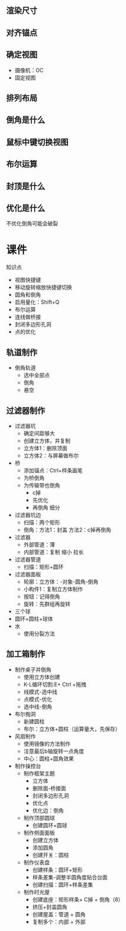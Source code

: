 ## 渲染尺寸

## 对齐锚点

## 确定视图

- 摄像机：OC
- 固定视图



## 排列布局



## 倒角是什么

## 鼠标中键切换视图

## 布尔运算

## 封顶是什么

## 优化是什么

不优化倒角可能会破裂



# 课件

知识点

- 视图快捷键
- 移动旋转缩放快捷键切换
- 圆角和倒角
- 启用量化：Shift+Q
- 布尔运算
- 连线做桥接
- 封闭多边形孔洞
- 点的优化

## 轨道制作

- 倒角轨道
  - 选中全部点
  - 倒角
  - 悬空

## 过滤器制作

- 过滤器坑
  - 确定间距够大
  - 创建立方体，并复制
  - 立方体1：删除顶面
  - 立方体2：与屏幕做布尔
- 桥
  - 添加锚点：Ctrl+样条画笔
  - 为桥倒角
  - 为传输带也倒角
    - c掉
    - 先优化
    - 再倒角 细分
- 过滤器坑边
  - 扫描：两个矩形
  - 倒角：方法1：封盖  方法2：c掉再倒角
- 过滤器
  - 外部管道：薄
  - 内部管道：复制 缩小 拉长
- 过滤器管道
  - 扫描：矩形+圆环
- 过滤器面板
  - 轮廓：立方体：-对象-圆角-倒角
  - 小构件1：复制立方体制作
  - 按钮：记得倒角
  - 旋转：先群组再旋转
-  三个球
  - 圆环+圆柱+球体
- 水
  - 使用分裂方法

## 加工箱制作

- 制作桌子并倒角
  - 使用立方体创建
  - K-L循环切割:E+ Ctrl +拖拽
  - 线模式-选中线  
  - 点模式-优化
  - 选中线-倒角
- 布尔掏洞
  - 新建圆柱 
  - 布尔：立方体+圆柱（运算量大，先保存）
- 风扇制作
  - 使用镜像的方法制作
  - 注意最后b轴旋转一点角度
  - 中心：圆柱+圆角效果
- 制作操控台
  - 制作框架主题
    - 立方体
    - 删除面-桥接面
    - 封闭多边形孔洞
    - 优化点
    - 优化边：倒角
  - 制作顶部圆球
    - 创建圆环+圆球
  - 制作侧面面板
    - 创建立方体
    - 添加圆角
    - 创建开关：圆柱
  - 制作仪表盘
    - 创建样条：圆环+矩形
    - 样条差集-调整半圆角度贴合台面
    - 创建扫描：圆环+样条差集
  - 制作时光屋
    - 创建底座：矩形样条+ C掉 + 倒角（8）
    - 挤压+封盖圆角
    - 创建屋盖：管道 + 圆角
    - 复制多个：内部  + 外部